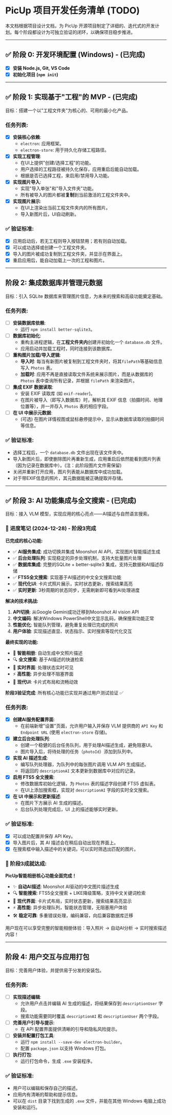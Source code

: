 # PicUp 项目开发任务清单 (TODO)

本文档根据项目设计文档，为 PicUp 开源项目制定了详细的、迭代式的开发计划。每个阶段都设计为可独立验证的闭环，以确保项目稳步推进。

---

## ✅ 阶段 0: 开发环境配置 (Windows) - (已完成)

- [x] **安装 Node.js, Git, VS Code**
- [x] **初始化项目 (`npm init`)**

---

## ✅ 阶段 1: 实现基于"工程"的 MVP - (已完成)

目标：搭建一个以"工程文件夹"为核心的、可用的最小化产品。

### 任务列表:

- [x] **安装核心依赖**:
  - `electron`: 应用框架。
  - `electron-store`: 用于持久化存储工程路径。
- [x] **实现工程管理**:
  - 在UI上提供"创建/选择工程"的功能。
  - 用户选择的工程路径被持久化保存，应用重启后能自动加载。
  - 根据是否已选择工程，来启用/禁用导入功能。
- [x] **实现图片导入**:
  - 实现"导入单张"和"导入文件夹"功能。
  - 所有被导入的图片都被**复制**到当前激活的工程文件夹中。
- [x] **实现图片展示**:
  - 在UI上渲染出当前工程文件夹内的所有图片。
  - 导入新图片后，UI自动刷新。

### ✅ 验证标准:

- [x] 应用启动后，若无工程则导入按钮禁用；若有则自动加载。
- [x] 可以成功选择或创建一个工程文件夹。
- [x] 导入的图片被成功复制到工程文件夹，并显示在界面上。
- [x] 重启应用后，能自动加载上一次的工程和图片。

---

## 阶段 2: 集成数据库并管理元数据

目标：引入 SQLite 数据库来管理图片信息，为未来的搜索和高级功能奠定基础。

### 任务列表:

- [ ] **安装数据库依赖**:
  - 运行 `npm install better-sqlite3`。
- [ ] **数据库初始化**:
  - 重构主进程逻辑，在**工程文件夹内**创建并初始化一个 `database.db` 文件。
  - 应用启动并加载工程时，同时连接到该数据库。
- [ ] **重构图片加载/导入逻辑**:
  - **导入时**: 每当有新图片被复制到工程文件夹时，将其`filePath`等基础信息写入 `Photos` 表。
  - **加载时**: 应用不再是直接读取文件系统来展示图片，而是从数据库的 `Photos` 表中查询所有记录，并根据 `filePath` 来渲染图片。
- [ ] **集成 EXIF 数据读取**:
  - 安装 EXIF 读取库 (如 `exif-reader`)。
  - 在图片被导入（即写入数据库）时，解析其 EXIF 信息（拍摄时间、地理位置等），并一并存入 `Photos` 表的相应字段。
- [ ] **在 UI 中展示元数据**:
  - (可选) 在图片详情视图或鼠标悬停提示中，显示从数据库读取的拍摄时间等信息。

### ✅ 验证标准:

- 选择工程后，一个 `database.db` 文件出现在该文件夹中。
- 导入新图片后，即使删除图片再重新生成，应用重启后依然能看到图片列表（因为记录在数据库中）。(注：此阶段图片文件需保留)
- 关闭并重新打开应用，图片列表能从数据库中成功加载。
- 对于带EXIF信息的照片，其元数据能被正确提取并存储。

---

## ✅ 阶段 3: AI 功能集成与全文搜索 - (已完成)

目标：接入 VLM 模型，实现应用的核心亮点——AI描述与自然语言搜索。

### 📝 进度笔记 (2024-12-28) - 阶段3完成

**已完成的核心功能:**
- ✅ **AI服务集成**: 成功切换并集成 Moonshot AI API，实现图片智能描述生成
- ✅ **后台处理队列**: 实现稳定的异步处理机制，支持大批量图片处理
- ✅ **数据库集成**: 完整的SQLite + better-sqlite3 集成，支持元数据和AI描述存储
- ✅ **FTS5全文搜索**: 实现基于AI描述的中文全文搜索功能
- ✅ **现代化UI**: 卡片式照片展示，实时状态更新，搜索结果高亮
- ✅ **实时更新**: 3秒周期的状态同步，无需刷新即可看到AI处理进度

**解决的技术挑战:**
1. **API切换**: 从Google Gemini成功迁移到Moonshot AI vision API
2. **中文编码**: 解决Windows PowerShell中文显示乱码，确保搜索功能正常
3. **性能优化**: 智能队列管理，避免重复处理已完成的照片
4. **用户体验**: 实现描述直显、状态指示、实时搜索等现代化交互

**最终实现的功能:**
- 🎯 **智能相册**: 自动生成中文照片描述
- 🔍 **全文搜索**: 基于AI描述的快速检索
- 📱 **实时界面**: 处理状态实时可见
- ⚡ **高性能**: 异步处理不阻塞界面
- 🎨 **现代UI**: 卡片式布局和流畅动效

**阶段3验证完成**: 所有核心功能已实现并通过用户测试验证 ✅

### 任务列表:

- [x] **创建AI服务配置界面**:
  - 在前端新增"设置"页面，允许用户输入并保存 VLM 提供商的 `API Key` 和 `Endpoint URL` (使用 `electron-store` 存储)。
- [x] **建立后台处理队列**:
  - 创建一个稳健的后台任务队列，用于处理AI描述生成，避免阻塞UI。
  - 图片导入后，将待处理的任务（`photoId`）添加到队列中。
- [x] **实现 AI 描述生成**:
  - 编写队列处理器，为队列中的每张图片调用 VLM API 生成描述。
  - 将返回的 `descriptionAI` 文本更新到数据库中对应的记录。
- [x] **启用 FTS5 全文搜索**:
  - 修改数据库初始化逻辑，为 `Photos` 表的描述字段创建 FTS5 虚拟表。
  - 在UI上添加搜索框，实现对 `descriptionAI` 字段的实时全文搜索。
- [x] **在 UI 中展示和更新描述**:
  - 在图片下方展示 AI 生成的描述。
  - 后台队列处理完成后，UI 上的描述能够实时更新。

### ✅ 验证标准:

- [x] 可以成功配置并保存 API Key。
- [x] 导入图片后，其 AI 描述会在稍后自动出现在界面上。
- [x] 在搜索框中输入描述中的关键词，可以实时筛选出匹配的图片。

### 🎉 阶段3成就达成:

**PicUp智能相册核心功能全面完成！**
- ✨ **自动AI描述**: Moonshot AI驱动的中文图片描述生成
- 🔍 **智能搜索**: FTS5全文搜索 + LIKE降级策略，支持中文关键词检索  
- 📱 **现代界面**: 卡片式布局，实时状态更新，搜索结果高亮显示
- ⚡ **高性能**: 异步处理队列，智能状态管理，无阻塞用户体验
- 🛠️ **稳定可靠**: 多重错误处理，编码兼容，向后兼容数据库迁移

用户现在可以享受完整的智能相册体验：导入照片 → 自动AI分析 → 实时搜索描述内容！

---

## 阶段 4: 用户交互与应用打包

目标：完善用户体验，并提供易于分发的安装包。

### 任务列表:
- [ ] **实现描述编辑**:
  - 允许用户点击并编辑 AI 生成的描述，将结果保存到 `descriptionUser` 字段。
  - 搜索功能需要同时覆盖 `descriptionAI` 和 `descriptionUser` 两个字段。
- [ ] **完善用户引导与提示**:
  - 在 API 配置界面提供清晰的引导和隐私风险提示。
- [ ] **安装并配置打包工具**:
  - 运行 `npm install --save-dev electron-builder`。
  - 配置 `package.json` 以支持 Windows 打包。
- [ ] **执行打包**:
  - 运行打包命令，生成 `.exe` 安装程序。

### ✅ 验证标准:
- 用户可以编辑和保存自己的描述。
- 应用内有清晰的帮助和提示信息。
- 可以在 `dist` 目录下找到生成的 `.exe` 文件，并能在其他 Windows 电脑上成功安装和运行。 